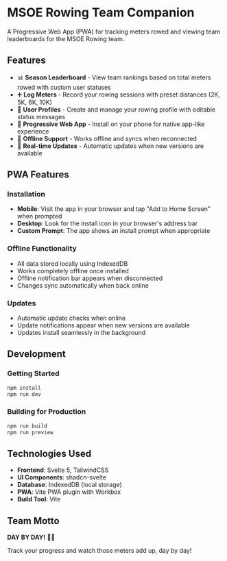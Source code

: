 # MSOE Rowing Team Companion

A Progressive Web App (PWA) for tracking meters rowed and viewing team leaderboards for the MSOE Rowing team.

## Features

- 📊 **Season Leaderboard** - View team rankings based on total meters rowed with custom user statuses
- ➕ **Log Meters** - Record your rowing sessions with preset distances (2K, 5K, 6K, 10K)
- 👤 **User Profiles** - Create and manage your rowing profile with editable status messages
- 📱 **Progressive Web App** - Install on your phone for native app-like experience
- 🔄 **Offline Support** - Works offline and syncs when reconnected
- 🎯 **Real-time Updates** - Automatic updates when new versions are available

## PWA Features

### Installation
- **Mobile**: Visit the app in your browser and tap "Add to Home Screen" when prompted
- **Desktop**: Look for the install icon in your browser's address bar
- **Custom Prompt**: The app shows an install prompt when appropriate

### Offline Functionality
- All data stored locally using IndexedDB
- Works completely offline once installed
- Offline notification bar appears when disconnected
- Changes sync automatically when back online

### Updates
- Automatic update checks when online
- Update notifications appear when new versions are available
- Updates install seamlessly in the background

## Development

### Getting Started
```bash
npm install
npm run dev
```

### Building for Production
```bash
npm run build
npm run preview
```

## Technologies Used

- **Frontend**: Svelte 5, TailwindCSS
- **UI Components**: shadcn-svelte
- **Database**: IndexedDB (local storage)
- **PWA**: Vite PWA plugin with Workbox
- **Build Tool**: Vite

## Team Motto

**DAY BY DAY!** 🚣‍♀️

Track your progress and watch those meters add up, day by day!
